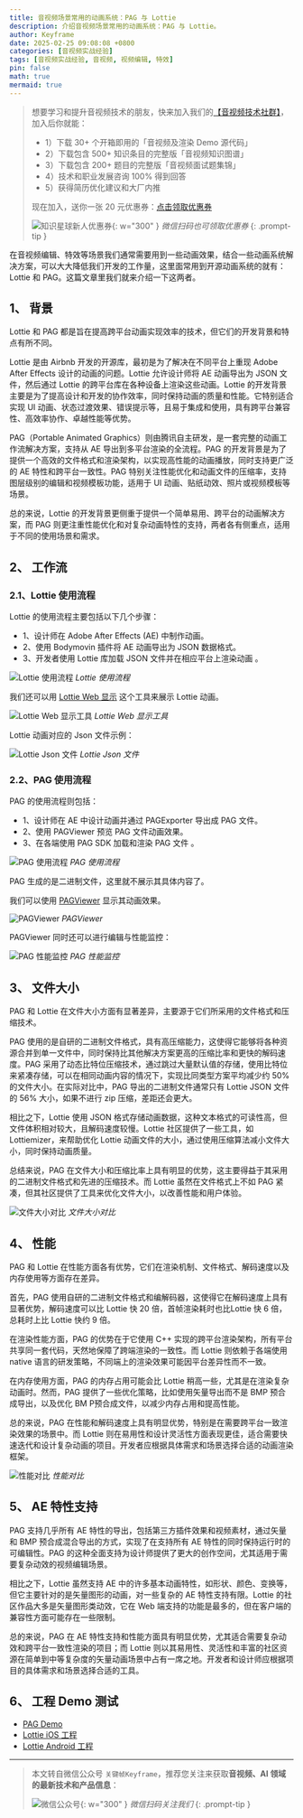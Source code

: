 ```yaml
---
title: 音视频场景常用的动画系统：PAG 与 Lottie
description: 介绍音视频场景常用的动画系统：PAG 与 Lottie。
author: Keyframe
date: 2025-02-25 09:08:08 +0800
categories: [音视频实战经验]
tags: [音视频实战经验, 音视频, 视频编辑, 特效]
pin: false
math: true
mermaid: true
---
```


>想要学习和提升音视频技术的朋友，快来加入我们的<a href="https://t.zsxq.com/jRprT" target="_blank" rel="noopener noreferrer">【音视频技术社群】</a>，加入后你就能：
>
>- 1）下载 30+ 个开箱即用的「音视频及渲染 Demo 源代码」
>- 2）下载包含 500+ 知识条目的完整版「音视频知识图谱」
>- 3）下载包含 200+ 题目的完整版「音视频面试题集锦」
>- 4）技术和职业发展咨询 100% 得到回答
>- 5）获得简历优化建议和大厂内推
>  
>现在加入，送你一张 20 元优惠券：<a href="https://t.zsxq.com/jRprT" target="_blank" rel="noopener noreferrer">点击领取优惠券</a>
>
>![知识星球新人优惠券](assets/img/keyframe-zsxq-coupon.png){: w="300" }
>_微信扫码也可领取优惠券_
{: .prompt-tip }




在音视频编辑、特效等场景我们通常需要用到一些动画效果，结合一些动画系统解决方案，可以大大降低我们开发的工作量，这里面常用到开源动画系统的就有：Lottie 和 PAG。这篇文章里我们就来介绍一下这两者。



## 1、 背景


Lottie 和 PAG 都是旨在提高跨平台动画实现效率的技术，但它们的开发背景和特点有所不同。

Lottie 是由 Airbnb 开发的开源库，最初是为了解决在不同平台上重现 Adobe After Effects 设计的动画的问题。Lottie 允许设计师将 AE 动画导出为 JSON 文件，然后通过 Lottie 的跨平台库在各种设备上渲染这些动画。Lottie 的开发背景主要是为了提高设计和开发的协作效率，同时保持动画的质量和性能。它特别适合实现 UI 动画、状态过渡效果、错误提示等，且易于集成和使用，具有跨平台兼容性、高效率协作、卓越性能等优势。

PAG（Portable Animated Graphics）则由腾讯自主研发，是一套完整的动画工作流解决方案，支持从 AE 导出到多平台渲染的全流程。PAG 的开发背景是为了提供一个高效的文件格式和渲染架构，以实现高性能的动画播放，同时支持更广泛的 AE 特性和跨平台一致性。PAG 特别关注性能优化和动画文件的压缩率，支持图层级别的编辑和视频模板功能，适用于 UI 动画、贴纸动效、照片或视频模板等场景。

总的来说，Lottie 的开发背景更侧重于提供一个简单易用、跨平台的动画解决方案，而 PAG 则更注重性能优化和对复杂动画特性的支持，两者各有侧重点，适用于不同的使用场景和需求。



## 2、 工作流

### 2.1、Lottie 使用流程

Lottie 的使用流程主要包括以下几个步骤：

- 1、设计师在 Adobe After Effects (AE) 中制作动画。
- 2、使用 Bodymovin 插件将 AE 动画导出为 JSON 数据格式。
- 3、开发者使用 Lottie 库加载 JSON 文件并在相应平台上渲染动画 。

![Lottie 使用流程](assets/resource/av-experience/lottie_product.png)
_Lottie 使用流程_



我们还可以用 [Lottie Web 显示](https://m.bejson.com/ui/lottie/ "Lottie Web 显示") 这个工具来展示 Lottie 动画。


![Lottie Web 显示工具](assets/resource/av-experience/lottie_show.png)
_Lottie Web 显示工具_




Lottie 动画对应的 Json 文件示例：

![Lottie Json 文件](assets/resource/av-experience/lottie_json.png)
_Lottie Json 文件_




### 2.2、PAG 使用流程


PAG 的使用流程则包括：

- 1、设计师在 AE 中设计动画并通过 PAGExporter 导出成 PAG 文件。
- 2、使用 PAGViewer 预览 PAG 文件动画效果。
- 3、在各端使用 PAG SDK 加载和渲染 PAG 文件 。

![PAG 使用流程](assets/resource/av-experience/pag_product.png)
_PAG 使用流程_


PAG 生成的是二进制文件，这里就不展示其具体内容了。

我们可以使用 [PAGViewer](https://pag.art/docs/zh-CN/pag-download.html "PAGViewer") 显示其动画效果。

![PAGViewer](assets/resource/av-experience/pag_show.png)
_PAGViewer_



PAGViewer 同时还可以进行编辑与性能监控：

![PAG 性能监控](assets/resource/av-experience/pag_edit_show.png)
_PAG 性能监控_



## 3、 文件大小

PAG 和 Lottie 在文件大小方面有显著差异，主要源于它们所采用的文件格式和压缩技术。

PAG 使用的是自研的二进制文件格式，具有高压缩能力，这使得它能够将各种资源合并到单一文件中，同时保持比其他解决方案更高的压缩比率和更快的解码速度。PAG 采用了动态比特位压缩技术，通过跳过大量默认值的存储，使用比特位来紧凑存储，可以在相同动画内容的情况下，实现比同类型方案平均减少约 50% 的文件大小。在实际对比中，PAG 导出的二进制文件通常只有 Lottie JSON 文件的 56% 大小，如果不进行 zip 压缩，差距还会更大。

相比之下，Lottie 使用 JSON 格式存储动画数据，这种文本格式的可读性高，但文件体积相对较大，且解码速度较慢。Lottie 社区提供了一些工具，如 Lottiemizer，来帮助优化 Lottie 动画文件的大小，通过使用压缩算法减小文件大小，同时保持动画质量。

总结来说，PAG 在文件大小和压缩比率上具有明显的优势，这主要得益于其采用的二进制文件格式和先进的压缩技术。而 Lottie 虽然在文件格式上不如 PAG 紧凑，但其社区提供了工具来优化文件大小，以改善性能和用户体验。


![文件大小对比](assets/resource/av-experience/pag_lottie_filesize.png)
_文件大小对比_



## 4、 性能

PAG 和 Lottie 在性能方面各有优势，它们在渲染机制、文件格式、解码速度以及内存使用等方面存在差异。

首先，PAG 使用自研的二进制文件格式和编解码器，这使得它在解码速度上具有显著优势，解码速度可以比 Lottie 快 20 倍，首帧渲染耗时也比Lottie 快 6 倍，总耗时上比 Lottie 快约 9 倍。

在渲染性能方面，PAG 的优势在于它使用 C++ 实现的跨平台渲染架构，所有平台共享同一套代码，天然地保障了跨端渲染的一致性。而 Lottie 则依赖于各端使用 native 语言的研发策略，不同端上的渲染效果可能因平台差异性而不一致。

在内存使用方面，PAG 的内存占用可能会比 Lottie 稍高一些，尤其是在渲染复杂动画时。然而，PAG 提供了一些优化策略，比如使用矢量导出而不是 BMP 预合成导出，以及优化 BM P预合成文件，以减少内存占用和提高性能。

总的来说，PAG 在性能和解码速度上具有明显优势，特别是在需要跨平台一致渲染效果的场景中。而 Lottie 则在易用性和设计灵活性方面表现更佳，适合需要快速迭代和设计复杂动画的项目。开发者应根据具体需求和场景选择合适的动画渲染框架。

![性能对比](assets/resource/av-experience/pag_lottie_speed.png)
_性能对比_



## 5、 AE 特性支持

PAG 支持几乎所有 AE 特性的导出，包括第三方插件效果和视频素材，通过矢量和 BMP 预合成混合导出的方式，实现了在支持所有 AE 特性的同时保持运行时的可编辑性。PAG 的这种全面支持为设计师提供了更大的创作空间，尤其适用于需要复杂动效的视频编辑场景。

相比之下，Lottie 虽然支持 AE 中的许多基本动画特性，如形状、颜色、变换等，但它主要针对的是矢量图形的动画，对一些复杂的 AE 特性支持有限。Lottie 的社区作品大多是矢量图形类动效，它在 Web 端支持的功能是最多的，但在客户端的兼容性方面可能存在一些限制。

总的来说，PAG 在 AE 特性支持和性能方面具有明显优势，尤其适合需要复杂动效和跨平台一致性渲染的项目；而 Lottie 则以其易用性、灵活性和丰富的社区资源在简单到中等复杂度的矢量动画场景中占有一席之地。开发者和设计师应根据项目的具体需求和场景选择合适的工具。


## 6、 工程 Demo 测试

- [PAG Demo](https://pag.art/docs/pad-demo-download.html "PAG Demo")
- [Lottie iOS 工程](https://github.com/airbnb/lottie-ios "Lottie iOS 工程")
- [Lottie Android 工程](https://github.com/airbnb/lottie-android "Lottie Android 工程")



---

> 本文转自微信公众号 `关键帧Keyframe`，推荐您关注来获取**音视频、AI 领域的最新技术和产品信息**：
>
>![微信公众号](assets/img/keyframe-mp.jpg){: w="300" }
>_微信扫码关注我们_
{: .prompt-tip }

